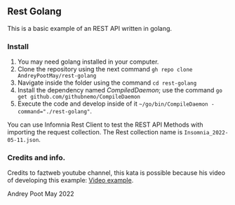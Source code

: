 ## Rest Golang

This is a basic example of an REST API written in golang.

### Install

1. You may need golang installed in your computer.
2. Clone the repository using the next command `gh repo clone AndreyPootMay/rest-golang`
3. Navigate inside the folder using the command `cd rest-golang`
4. Install the dependency named *CompiledDaemon*; use the command `go get github.com/githubnemo/CompileDaemon`
5. Execute the code and develop inside of it `~/go/bin/CompileDaemon -command="./rest-golang"`.

You can use Infomnia Rest Client to test the REST API Methods with importing the request collection. The Rest collection name is `Insomnia_2022-05-11.json`.

### Credits and info.

Credits to faztweb youtube channel, this kata is possible because his video of developing this example: [Video example](https://www.youtube.com/watch?v=pQAV8A9KLwk).

Andrey Poot May 2022